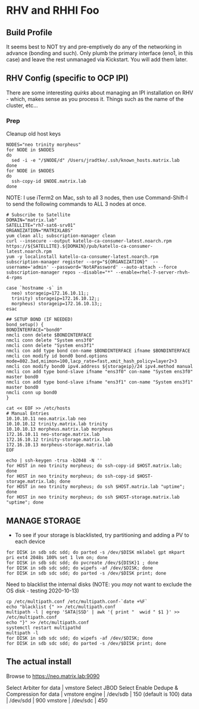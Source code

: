 # RHV and RHHI Foo

## Build Profile
It seems best to NOT try and pre-emptively do any of the networking in advance (bonding and such).  Only plumb the primary interface (eno1, in this case) and leave the rest unmanaged via Kickstart.  You will add them later.

## RHV Config (specific to OCP IPI)
There are some interesting *quirks* about managing an IPI installation on RHV - which, makes sense as you process it.  Things such as the name of the cluster, etc...


### Prep
Cleanup old host keys
```
NODES="neo trinity morpheus"
for NODE in $NODES
do 
  sed -i -e "/$NODE/d" /Users/jradtke/.ssh/known_hosts.matrix.lab
done
for NODE in $NODES
do 
  ssh-copy-id $NODE.matrix.lab
done
```

NOTE: I use iTerm2 on Mac, ssh to all 3 nodes, then use Command-Shift-I to send the following commands to ALL 3 nodes at once.

```
# Subscribe to Satellite
DOMAIN="matrix.lab"
SATELLITE="rh7-sat6-srv01"
ORGANIZATION="MATRIXLABS"
yum clean all; subscription-manager clean
curl --insecure --output katello-ca-consumer-latest.noarch.rpm https://${SATELLITE}.${DOMAIN}/pub/katello-ca-consumer-latest.noarch.rpm
yum -y localinstall katello-ca-consumer-latest.noarch.rpm
subscription-manager register --org="${ORGANIZATION}"  --username='admin' --password='NotAPassword' --auto-attach --force
subscription-manager repos --disable="*" --enable=rhel-7-server-rhvh-4-rpms

case `hostname -s` in
  neo) storageip=172.16.10.11;;
  trinity) storageip=172.16.10.12;;
  morpheus) storageip=172.16.10.13;;
esac

## SETUP BOND (IF NEEDED)
bond_setup() {
BONDINTERFACE="bond0"
nmcli conn delete $BONDINTERFACE 
nmcli conn delete "System ens3f0"
nmcli conn delete "System ens3f1"
nmcli con add type bond con-name $BONDINTERFACE ifname $BONDINTERFACE
nmcli con modify id bond0 bond.options mode=802.3ad,miimon=100,lacp_rate=fast,xmit_hash_policy=layer2+3
nmcli con modify bond0 ipv4.address ${storageip}/24 ipv4.method manual
nmcli con add type bond-slave ifname "ens3f0" con-name "System ens3f0" master bond0
nmcli con add type bond-slave ifname "ens3f1" con-name "System ens3f1" master bond0
nmcli conn up bond0
}

cat << EOF >> /etc/hosts
# Manual Entries
10.10.10.11 neo.matrix.lab neo
10.10.10.12 trinity.matrix.lab trinity 
10.10.10.13 morpheus.matrix.lab morpheus 
172.16.10.11 neo-storage.matrix.lab
172.16.10.12 trinity-storage.matrix.lab
172.16.10.13 morpheus-storage.matrix.lab
EOF

echo | ssh-keygen -trsa -b2048 -N ''
for HOST in neo trinity morpheus; do ssh-copy-id $HOST.matrix.lab; done
for HOST in neo trinity morpheus; do ssh-copy-id $HOST-storage.matrix.lab; done
for HOST in neo trinity morpheus; do ssh $HOST.matrix.lab "uptime"; done
for HOST in neo trinity morpheus; do ssh $HOST-storage.matrix.lab "uptime"; done
```

## MANAGE STORAGE
- To see if your storage is blacklisted, try partitioning and adding a PV to each device
```
for DISK in sdb sdc sdd; do parted -s /dev/$DISK mklabel gpt mkpart pri ext4 2048s 100% set 1 lvm on; done
for DISK in sdb sdc sdd; do pvcreate /dev/${DISK}1 ; done
for DISK in sdb sdc sdd; do wipefs -af /dev/$DISK; done
for DISK in sdb sdc sdd; do parted -s /dev/$DISK print; done
```

Need to blacklist the internal disks (NOTE: you *may* not want to exclude the OS disk - testing 2020-10-13)
```
cp /etc/multipath.conf /etc/multipath.conf-`date +%F`
echo "blacklist {" >> /etc/multipath.conf
multipath -l | egrep 'SATA|SSD' | awk '{ print "  wwid " $1 }' >> /etc/multipath.conf
echo "}" >> /etc/multipath.conf
systemctl restart multipathd
multipath -l
for DISK in sdb sdc sdd; do wipefs -af /dev/$DISK; done
for DISK in sdb sdc sdd; do parted -s /dev/$DISK print; done
```

## The actual install
Browse to 
https://neo.matrix.lab:9090

Select Arbiter for data | vmstore
Select JBOD
Select Enable Dedupe & Compression for data | vmstore
engine | /dev/sdb | 150 (default is 100)
data | /dev/sdd | 900 
vmstore | /dev/sdc | 450

